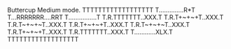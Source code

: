 Buttercup Medium mode.
TTTTTTTTTTTTTTTTTT
T..............R*T
T...RRRRRRR....RRT
T................T
T.R.TTTTTTT..XXX.T
T.R.T+~+~+T..XXX.T
T.R.T~+~+~T..XXX.T
T.R.T+~+~+T..XXX.T
T.R.T~+~+~T..XXX.T
T.R.T+~+~+T..XXX.T
T.R.TTTTTTT..XXX.T
T............XLX.T
TTTTTTTTTTTTTTTTTT

